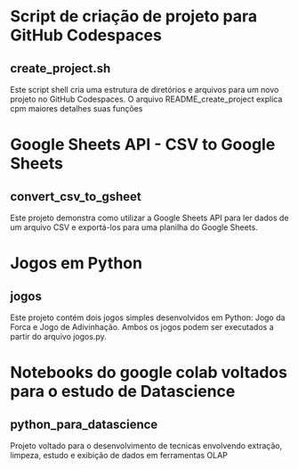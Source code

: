# Script de criação de projeto para GitHub Codespaces
## create_project.sh

Este script shell cria uma estrutura de diretórios e arquivos para um novo projeto no GitHub Codespaces. O arquivo README_create_project explica cpm maiores detalhes suas funções

# Google Sheets API - CSV to Google Sheets 
## convert_csv_to_gsheet

Este projeto demonstra como utilizar a Google Sheets API para ler dados de um arquivo CSV e exportá-los para uma planilha do Google Sheets.

# Jogos em Python
## jogos
Este projeto contém dois jogos simples desenvolvidos em Python: Jogo da Forca e Jogo de Adivinhação. Ambos os jogos podem ser executados a partir do arquivo jogos.py.

# Notebooks do google colab voltados para o estudo de Datascience 
## python_para_datascience

Projeto voltado para o desenvolvimento de tecnicas envolvendo extração, limpeza, estudo e exibição de dados em ferramentas OLAP
